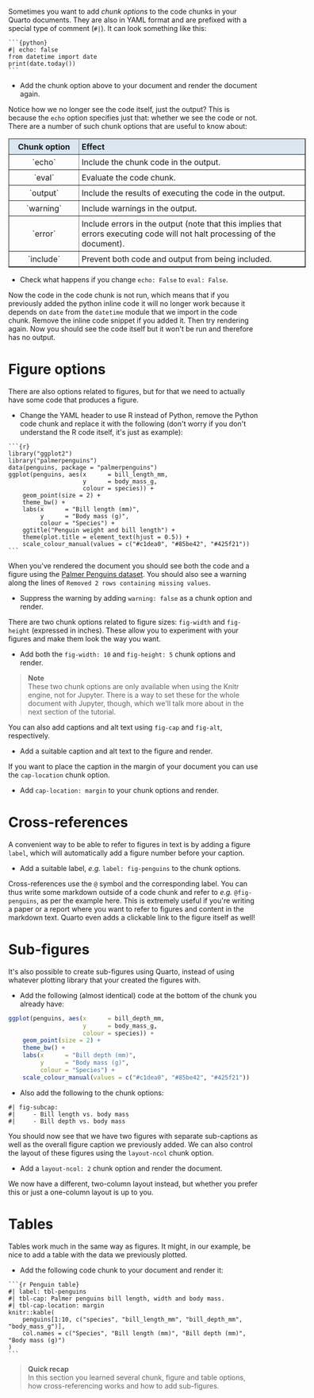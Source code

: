 Sometimes you want to add *chunk options* to the code chunks in your Quarto
documents. They are also in YAML format and are prefixed with a special type of
comment (`#|`). It can look something like this:

````
```{python}
#| echo: false
from datetime import date
print(date.today())
```
````

* Add the chunk option above to your document and render the document again.

Notice how we no longer see the code itself, just the output? This is because
the `echo` option specifies just that: whether we see the code or not. There are
a number of such chunk options that are useful to know about:

<table class="table table-hover table-condensed" border=1; style="width:600px; margin-left:auto; margin-right:auto;">
    <thead style="background-color:#DAE7F1">
        <tr>
            <td style="padding:5px; width:130px; text-align:center;"> <font size="3">
                <b> Chunk option </b>
            </td>
            <td style="padding:5px"> <font size="3">
                <b> Effect </b>
            </td>
        </tr>
    </thead>
    <tr>
        <td style="padding:5px; vertical-align:middle; text-align:center;"> <font size="3">
            `echo`
        </td>
        <td style="padding:5px"> <font size="3">
            Include the chunk code in the output.
        </td>
    </tr>
    <tr>
        <td style="padding:5px; vertical-align:middle; text-align:center;"> <font size="3">
            `eval`
        </td>
        <td style="padding:5px"> <font size="3">
            Evaluate the code chunk.
        </td>
    </tr>
    <tr>
        <td style="padding:5px; vertical-align:middle; text-align:center;"> <font size="3">
            `output`
        </td>
        <td style="padding:5px"> <font size="3">
            Include the results of executing the code in the output.
        </td>
    </tr>
    <tr>
        <td style="padding:5px; vertical-align:middle; text-align:center;"> <font size="3">
            `warning`
        </td>
        <td style="padding:5px"> <font size="3">
            Include warnings in the output.
        </td>
    </tr>
    <tr>
        <td style="padding:5px; vertical-align:middle; text-align:center;"> <font size="3">
            `error`
        </td>
        <td style="padding:5px"> <font size="3">
            Include errors in the output (note that this implies that errors
            executing code will not halt processing of the document).
        </td>
    </tr>
    <tr>
        <td style="padding:5px; vertical-align:middle; text-align:center;"> <font size="3">
            `include`
        </td>
        <td style="padding:5px"> <font size="3">
            Prevent both code and output from being included.
        </td>
    </tr>
</table>

* Check what happens if you change `echo: False` to `eval: False`.

Now the code in the code chunk is not run, which means that if you previously
added the python inline code it will no longer work because it depends on `date`
from the `datetime` module that we import in the code chunk. Remove the inline
code snippet if you added it. Then try rendering again. Now you should see the
code itself but it won't be run and therefore has no output.

# Figure options

There are also options related to figures, but for that we need to actually have
some code that produces a figure.

* Change the YAML header to use R instead of Python, remove the Python code
  chunk and replace it with the following (don't worry if you don't understand
  the R code itself, it's just as example):

````
```{r}
library("ggplot2")
library("palmerpenguins")
data(penguins, package = "palmerpenguins")
ggplot(penguins, aes(x      = bill_length_mm,
                     y      = body_mass_g,
                     colour = species)) +
    geom_point(size = 2) +
    theme_bw() +
    labs(x      = "Bill length (mm)",
         y      = "Body mass (g)",
         colour = "Species") +
    ggtitle("Penguin weight and bill length") +
    theme(plot.title = element_text(hjust = 0.5)) +
    scale_colour_manual(values = c("#c1dea0", "#85be42", "#425f21"))
```
````

When you've rendered the document you should see both the code and a figure
using the [Palmer Penguins dataset](https://allisonhorst.github.io/palmerpenguins/).
You should also see a warning along the lines of `Removed 2 rows containing
missing values`.

* Suppress the warning by adding `warning: false` as a chunk option and render.

There are two chunk options related to figure sizes: `fig-width` and
`fig-height` (expressed in inches). These allow you to experiment with your
figures and make them look the way you want.

* Add both the `fig-width: 10` and `fig-height: 5` chunk options and render.

> **Note** <br>
> These two chunk options are only available when using the Knitr engine, not
> for Jupyter. There is a way to set these for the whole document with Jupyter,
> though, which we'll talk more about in the next section of the tutorial.

You can also add captions and alt text using `fig-cap` and `fig-alt`,
respectively.

* Add a suitable caption and alt text to the figure and render.

If you want to place the caption in the margin of your document you can use the
`cap-location` chunk option.

* Add `cap-location: margin` to your chunk options and render.

# Cross-references

A convenient way to be able to refer to figures in text is by adding a figure
`label`, which will automatically add a figure number before your caption.

* Add a suitable label, *e.g.* `label: fig-penguins` to the chunk options.

Cross-references use the `@` symbol and the corresponding label. You can thus
write some markdown outside of a code chunk and refer to *e.g.* `@fig-penguins`,
as per the example here. This is extremely useful if you're writing a paper or a
report where you want to refer to figures and content in the markdown text.
Quarto even adds a clickable link to the figure itself as well!

# Sub-figures

It's also possible to create sub-figures using Quarto, instead of using whatever
plotting library that your created the figures with.

* Add the following (almost identical) code at the bottom of the chunk you
  already have:

```r
ggplot(penguins, aes(x      = bill_depth_mm,
                     y      = body_mass_g,
                     colour = species)) +
    geom_point(size = 2) +
    theme_bw() +
    labs(x      = "Bill depth (mm)",
         y      = "Body mass (g)",
         colour = "Species") +
    scale_colour_manual(values = c("#c1dea0", "#85be42", "#425f21"))
```

* Also add the following to the chunk options:

```no-highlight
#| fig-subcap:
#|     - Bill length vs. body mass
#|     - Bill depth vs. body mass
```

You should now see that we have two figures with separate sub-captions as well
as the overall figure caption we previously added. We can also control the
layout of these figures using the `layout-ncol` chunk option.

* Add a `layout-ncol: 2` chunk option and render the document.

We now have a different, two-column layout instead, but whether you prefer this
or just a one-column layout is up to you.

# Tables

Tables work much in the same way as figures. It might, in our example, be nice
to add a table with the data we previously plotted.

* Add the following code chunk to your document and render it:

````
```{r Penguin table}
#| label: tbl-penguins
#| tbl-cap: Palmer penguins bill length, width and body mass.
#| tbl-cap-location: margin
knitr::kable(
    penguins[1:10, c("species", "bill_length_mm", "bill_depth_mm", "body_mass_g")],
    col.names = c("Species", "Bill length (mm)", "Bill depth (mm)", "Body mass (g)")
)
```
````

> **Quick recap** <br>
> In this section you learned several chunk, figure and table options, how
> cross-referencing works and how to add sub-figures.

